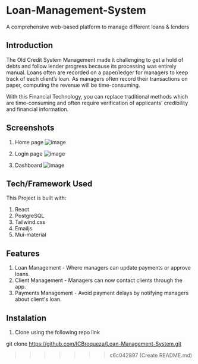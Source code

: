 # Loan-Management-System
 

A comprehensive web-based platform to manage different loans &amp; lenders 

## Introduction
The Old Credit System Management made it challenging to get a hold of debts and follow lender progress because its processing was entirely manual. Loans often are recorded on a paper/ledger for managers to keep track of each client’s loan. As managers often record their transactions on paper, computing the revenue will be time-consuming.

With this Financial Technology, you can replace traditional methods which are time-consuming and often require verification of applicants’ credibility and financial information.

## Screenshots
1) Home page
![image](https://user-images.githubusercontent.com/87902211/218363272-3eef627d-a1f3-42aa-89d1-0a5f1111b5cc.png)

2) Login page
![image](https://user-images.githubusercontent.com/87902211/218363351-dc0238e5-108e-45f3-867e-6812e1b024f1.png)

3) Dashboard
![image](https://user-images.githubusercontent.com/87902211/218363400-3264cfd5-cf78-4ee0-878d-8fb99fd93b19.png)


## Tech/Framework Used
This Project is built with:
1) React
2) PostgreSQL
2) Tailwind.css
3) Emailjs
4) Mui-material

## Features
1) Loan Management - Where managers can update payments or approve loans.
2) Client Management - Managers can now contact clients through the app.
3) Payments Management - Avoid payment delays by notifying managers about client's loan.

## Instalation
1) Clone using the following repo link

git clone https://github.com/ICBroqueza/Loan-Management-System.git








>>>>>>> c6c042897 (Create README.md)
